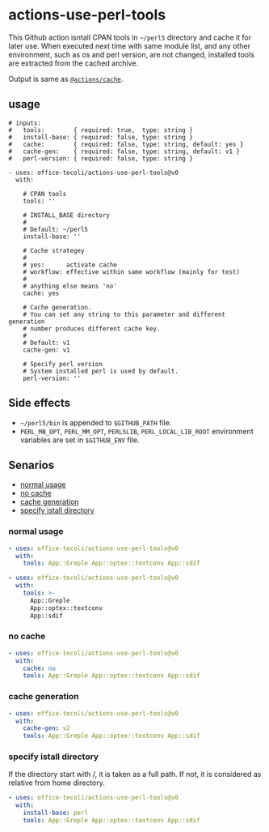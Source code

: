# actions-use-perl-tools

This Github action isntall CPAN tools in `~/perl5` directory and cache
it for later use.  When executed next time with same module list, and
any other environment, such as os and perl version, are not changed,
installed tools are extracted from the cached archive.

Output is same as [`@actions/cache`](https://github.com/actions/cache).

## usage

```
# inputs:
#   tools:        { required: true,  type: string }
#   install-base: { required: false, type: string }
#   cache:        { required: false, type: string, default: yes }
#   cache-gen:    { required: false, type: string, default: v1 }
#   perl-version: { required: false, type: string }

- uses: office-tecoli/actions-use-perl-tools@v0
  with:

    # CPAN tools
    tools: ''

    # INSTALL_BASE directory
    #
    # Default: ~/perl5
    install-base: ''

    # Cache strategey
    #
    # yes:      activate cache
    # workflow: effective within same workflow (mainly for test)
    #
    # anything else means 'no'
    cache: yes

    # Cache generation.
    # You can set any string to this parameter and different generation
    # number produces different cache key.
    #
    # Default: v1
    cache-gen: v1

    # Specify perl version
    # System installed perl is used by default.
    perl-version: ''

```

## Side effects

- `~/perl5/bin` is appended to `$GITHUB_PATH` file.
- `PERL_MB_OPT`, `PERL_MM_OPT`, `PERL5LIB`, `PERL_LOCAL_LIB_ROOT`
  environment variables are set in `$GITHUB_ENV` file.

## Senarios

- [normal usage](#normal-usage)
- [no cache](#no-cache)
- [cache generation](#cache-generation)
- [specify istall directory](#specify-istall-directory)

### normal usage

```yml
- uses: office-tecoli/actions-use-perl-tools@v0
  with:
    tools: App::Greple App::optex::textconv App::sdif
```

```yml
- uses: office-tecoli/actions-use-perl-tools@v0
  with:
    tools: >-
      App::Greple
      App::optex::textconv
      App::sdif
```

### no cache

```yml
- uses: office-tecoli/actions-use-perl-tools@v0
  with:
    cache: no
    tools: App::Greple App::optex::textconv App::sdif
```

### cache generation

```yml
- uses: office-tecoli/actions-use-perl-tools@v0
  with:
    cache-gen: v2
    tools: App::Greple App::optex::textconv App::sdif
```

### specify istall directory

If the directory start with /, it is taken as a full path.  If not, it
is considered as relative from home directory.

```yml
- uses: office-tecoli/actions-use-perl-tools@v0
  with:
    install-base: perl
    tools: App::Greple App::optex::textconv App::sdif
```
